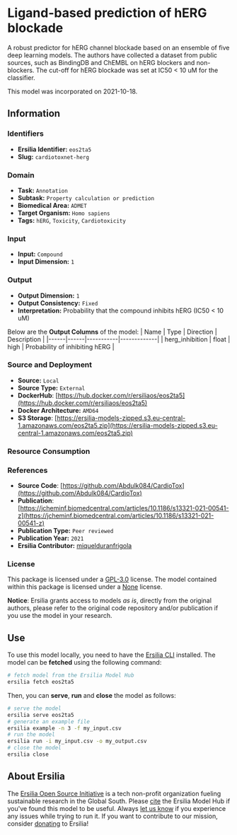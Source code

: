 # Ligand-based prediction of hERG blockade

A robust predictor for hERG channel blockade based on an ensemble of five deep learning models. The authors have collected a dataset from public sources, such as BindingDB and ChEMBL on hERG blockers and non-blockers. The cut-off for hERG blockade was set at IC50 < 10 uM for the classifier.

This model was incorporated on 2021-10-18.

## Information
### Identifiers
- **Ersilia Identifier:** `eos2ta5`
- **Slug:** `cardiotoxnet-herg`

### Domain
- **Task:** `Annotation`
- **Subtask:** `Property calculation or prediction`
- **Biomedical Area:** `ADMET`
- **Target Organism:** `Homo sapiens`
- **Tags:** `hERG`, `Toxicity`, `Cardiotoxicity`

### Input
- **Input:** `Compound`
- **Input Dimension:** `1`

### Output
- **Output Dimension:** `1`
- **Output Consistency:** `Fixed`
- **Interpretation:** Probability that the compound inhibits hERG (IC50 < 10 uM)

Below are the **Output Columns** of the model:
| Name | Type | Direction | Description |
|------|------|-----------|-------------|
| herg_inhibition | float | high | Probability of inhibiting hERG |


### Source and Deployment
- **Source:** `Local`
- **Source Type:** `External`
- **DockerHub**: [https://hub.docker.com/r/ersiliaos/eos2ta5](https://hub.docker.com/r/ersiliaos/eos2ta5)
- **Docker Architecture:** `AMD64`
- **S3 Storage**: [https://ersilia-models-zipped.s3.eu-central-1.amazonaws.com/eos2ta5.zip](https://ersilia-models-zipped.s3.eu-central-1.amazonaws.com/eos2ta5.zip)

### Resource Consumption


### References
- **Source Code**: [https://github.com/Abdulk084/CardioTox](https://github.com/Abdulk084/CardioTox)
- **Publication**: [https://jcheminf.biomedcentral.com/articles/10.1186/s13321-021-00541-z](https://jcheminf.biomedcentral.com/articles/10.1186/s13321-021-00541-z)
- **Publication Type:** `Peer reviewed`
- **Publication Year:** `2021`
- **Ersilia Contributor:** [miquelduranfrigola](https://github.com/miquelduranfrigola)

### License
This package is licensed under a [GPL-3.0](https://github.com/ersilia-os/ersilia/blob/master/LICENSE) license. The model contained within this package is licensed under a [None](LICENSE) license.

**Notice**: Ersilia grants access to models _as is_, directly from the original authors, please refer to the original code repository and/or publication if you use the model in your research.


## Use
To use this model locally, you need to have the [Ersilia CLI](https://github.com/ersilia-os/ersilia) installed.
The model can be **fetched** using the following command:
```bash
# fetch model from the Ersilia Model Hub
ersilia fetch eos2ta5
```
Then, you can **serve**, **run** and **close** the model as follows:
```bash
# serve the model
ersilia serve eos2ta5
# generate an example file
ersilia example -n 3 -f my_input.csv
# run the model
ersilia run -i my_input.csv -o my_output.csv
# close the model
ersilia close
```

## About Ersilia
The [Ersilia Open Source Initiative](https://ersilia.io) is a tech non-profit organization fueling sustainable research in the Global South.
Please [cite](https://github.com/ersilia-os/ersilia/blob/master/CITATION.cff) the Ersilia Model Hub if you've found this model to be useful. Always [let us know](https://github.com/ersilia-os/ersilia/issues) if you experience any issues while trying to run it.
If you want to contribute to our mission, consider [donating](https://www.ersilia.io/donate) to Ersilia!
